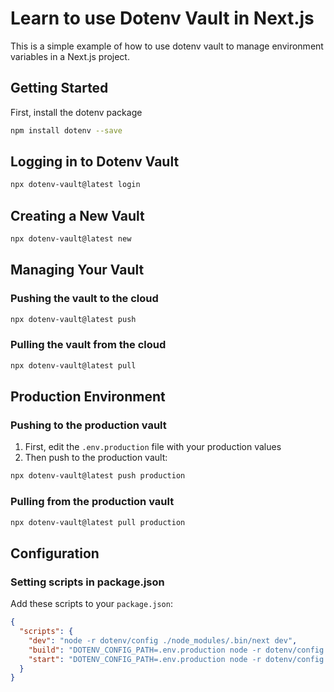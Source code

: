 # Learn to use Dotenv Vault in Next.js

This is a simple example of how to use dotenv vault to manage environment variables in a Next.js project.

## Getting Started

First, install the dotenv package

```bash
npm install dotenv --save
```

## Logging in to Dotenv Vault

```bash
npx dotenv-vault@latest login
```

## Creating a New Vault

```bash
npx dotenv-vault@latest new
```

## Managing Your Vault

### Pushing the vault to the cloud

```bash
npx dotenv-vault@latest push
```

### Pulling the vault from the cloud

```bash
npx dotenv-vault@latest pull
```

## Production Environment

### Pushing to the production vault

1. First, edit the `.env.production` file with your production values
2. Then push to the production vault:

```bash
npx dotenv-vault@latest push production
```

### Pulling from the production vault

```bash
npx dotenv-vault@latest pull production
```

## Configuration

### Setting scripts in package.json

Add these scripts to your `package.json`:

```json
{
  "scripts": {
    "dev": "node -r dotenv/config ./node_modules/.bin/next dev",
    "build": "DOTENV_CONFIG_PATH=.env.production node -r dotenv/config ./node_modules/.bin/next build",
    "start": "DOTENV_CONFIG_PATH=.env.production node -r dotenv/config ./node_modules/.bin/next start"
  }
}
```
